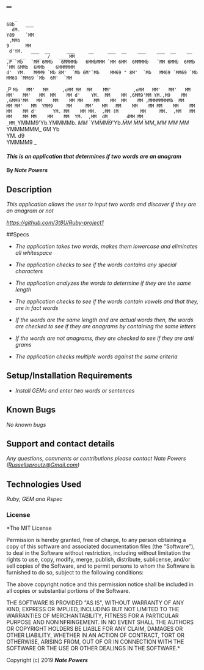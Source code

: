 # _                                                                                                    

       _                                                                                 68b    ___
      dM.                                                                                Y89    `MM
     ,MMb                                                                                 9      MM
     d'YM.   ___  __      ___     __     ___  __    ___    ___  __    __  ___  __    __  /   ____MM
    ,P `Mb   `MM 6MMb   6MMMMb   6MMbMMM `MM 6MM  6MMMMb   `MM 6MMb  6MMb `MM 6MMb  6MMb    6MMMMMM
    d'  YM.   MMM9 `Mb 8M'  `Mb 6M'`Mb    MM69 " 8M'  `Mb   MM69 `MM69 `Mb MM69 `MM69 `Mb  6M'  `MM
   ,P   `Mb   MM'   MM     ,oMM MM  MM    MM'        ,oMM   MM'   MM'   MM MM'   MM'   MM  MM    MM
   d'    YM.  MM    MM ,6MM9'MM YM.,M9    MM     ,6MM9'MM   MM    MM    MM MM    MM    MM  MM    MM
  ,MMMMMMMMb  MM    MM MM'   MM  YMM9     MM     MM'   MM   MM    MM    MM MM    MM    MM  MM    MM
  d'      YM. MM    MM MM.  ,MM (M        MM     MM.  ,MM   MM    MM    MM MM    MM    MM  YM.  ,MM
_dM_     _dMM_MM_  _MM_`YMMM9'Yb.YMMMMb. _MM_    `YMMM9'Yb._MM_  _MM_  _MM_MM_  _MM_  _MM_  YMMMMMM_
                                6M    Yb                                                            
                                YM.   d9                                                            
                                 YMMMM9                                                             _

#### _This is an application that determines if two words are an anagram_

#### By _**Nate Powers**_

## Description

_This application allows the user to input two words and discover if they are an anagram or not_

_https://github.com/3t8U/Ruby-project1_

##Specs

* _The application takes two words, makes them lowercase and eliminates all whitespace_

* _The application checks to see if the words contains any special characters_

* _The application analyzes the words to determine if they are the same length_

* _The application checks to see if the words contain vowels and that they, are in fact words_

* _If the words are the same length  and are actual words then, the words are checked to see if they are anagrams by containing the same letters_

* _If the words are not anagrams, they are checked to see if they are anti grams_

* _The application checks multiple words against the same criteria_



## Setup/Installation Requirements

* _Install GEMs and enter two words or sentences_


## Known Bugs

_No known bugs_

## Support and contact details

_Any questions, comments or contributions please contact Nate Powers (Russellsproutz@Gmail.com)_

## Technologies Used

_Ruby, GEM ana Rspec_

### License

*The MIT License


Permission is hereby granted, free of charge, to any person obtaining a copy
of this software and associated documentation files (the "Software"), to deal
in the Software without restriction, including without limitation the rights
to use, copy, modify, merge, publish, distribute, sublicense, and/or sell
copies of the Software, and to permit persons to whom the Software is
furnished to do so, subject to the following conditions:

The above copyright notice and this permission notice shall be included in
all copies or substantial portions of the Software.

THE SOFTWARE IS PROVIDED "AS IS", WITHOUT WARRANTY OF ANY KIND, EXPRESS OR
IMPLIED, INCLUDING BUT NOT LIMITED TO THE WARRANTIES OF MERCHANTABILITY,
FITNESS FOR A PARTICULAR PURPOSE AND NONINFRINGEMENT. IN NO EVENT SHALL THE
AUTHORS OR COPYRIGHT HOLDERS BE LIABLE FOR ANY CLAIM, DAMAGES OR OTHER
LIABILITY, WHETHER IN AN ACTION OF CONTRACT, TORT OR OTHERWISE, ARISING FROM,
OUT OF OR IN CONNECTION WITH THE SOFTWARE OR THE USE OR OTHER DEALINGS IN
THE SOFTWARE.*

Copyright (c) 2019 **_Nate Powers_**
